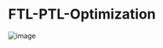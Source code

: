 # FTL-PTL-Optimization

![image](https://github.com/user-attachments/assets/648c58da-3cc2-4610-97f6-88a4f3ae0d97)
